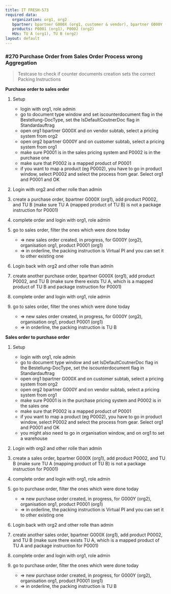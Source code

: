 ```yaml
---
title: IT FRESH-573
required data:
   organization: org1, org2
   bpartner: bpartner G000X (org1, customer & vendor), bpartner G000Y (org2, customer & vendor)
   products: P0001 (org1), P0002 (org2)
   HUs: TU A (org1), TU B (org2)
layout: default
---
```


### #270 Purchase Order from Sales Order Process wrong Aggregation
> Testcase to check if counter documents creation sets the correct Packing Instructions

**Purchase order to sales order**

1. Setup
	* login with org1, role admin
	* go to document type window and set iscounterdocument flag in the Bestellung-DocType, set the IsDefaultCoutnerDoc flag in Standardauftrag
	* open org1 bpartner G000X and on vendor subtab, select a pricing system from org2
	* open org2 bpartner G000Y and on customer subtab, select a pricing system from org1
	* make sure P0001 is in the sales pricing system and P0002 is in the purchase one
	* make sure that P0002 is a mapped product of P0001
	* if you want to map a product (eg P0002), you have to go in product window, select P0002 and select the process from gear. Select org1 and P0001 and OK
	
2. Login with org2 and other rolle than admin

3. create a purchase order, bpartner G000X (org1), add product P0002, and TU B (make sure TU A (mapped product of TU B) is not a package instruction for P0001)   

4. complete order and login with org1, role admin

5. go to sales order, filter the ones which were done today
	* => new sales order created, in progress, for G000Y (org2), organisation org1, product P0001 (org1)
	* => in orderline, the packing instruction is Virtual PI and you can set it to other existing one 

6. Login back with org2 and other rolle than admin

7. create another purchase order, bpartner G000X (org1), add product P0002, and TU B (make sure there exists TU A, which is a mapped product of TU B and package instruction for P0001)   

8. complete order and login with org1, role admin

9. go to sales order, filter the ones which were done today
	* => new sales order created, in progress, for G000Y (org2), organisation org1, product P0001 (org1)
	* => in orderline, the packing instruction is TU B 
	
**Sales order to purchase order**

1. Setup
	* login with org1, role admin
	* go to document type window and set IsDefaultCoutnerDoc flag in the Bestellung-DocType, set the iscounterdocument flag in Standardauftrag
	* open org1 bpartner G000X and on customer subtab, select a pricing system from org2
	* open org2 bpartner G000Y and on vendor subtab, select a pricing system from org1
	* make sure P0001 is in the purchase pricing system and P0002 is in the sales one
	* make sure that P0002 is a mapped product of P0001
	* if you want to map a product (eg P0002), you have to go in product window, select P0002 and select the process from gear. Select org1 and P0001 and OK
	* you might also need to go in organisation window, and on org1 to set a warehouse 
	
2. Login with org2 and other rolle than admin

3. create a sales order, bpartner G000X (org1), add product P0002, and TU B (make sure TU A (mapping product of TU B) is not a package instruction for P0001)   

4. complete order and login with org1, role admin

5. go to purchase order, filter the ones which were done today
	* => new purchase order created, in progress, for G000Y (org2), organisation org1, product P0001 (org1)
	* => in orderline, the packing instruction is Virtual PI and you can set it to other existing one 

6. Login back with org2 and other rolle than admin

7. create another sales order, bpartner G000X (org1), add product P0002, and TU B (make sure there exists TU A, which is a mapped product of TU A and package instruction for P0001)   

8. complete order and login with org1, role admin

9. go to purchase order, filter the ones which were done today
	* => new purchase order created, in progress, for G000Y (org2), organisation org1, product P0001 (org1)
	* => in orderline, the packing instruction is TU B 
